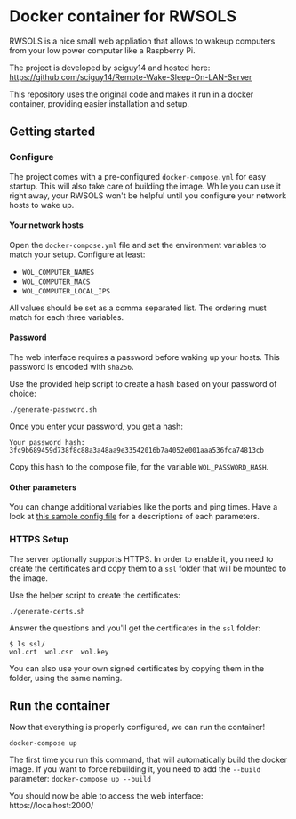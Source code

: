 # Docker container for RWSOLS

RWSOLS is a nice small web appliation that allows to wakeup computers from your low power computer like a Raspberry Pi.

The project is developed by sciguy14 and hosted here: https://github.com/sciguy14/Remote-Wake-Sleep-On-LAN-Server

This repository uses the original code and makes it run in a docker container, providing easier installation and setup.

## Getting started

### Configure

The project comes with a pre-configured `docker-compose.yml` for easy startup. This will also take care of building the image.
While you can use it right away, your RWSOLS won't be helpful until you configure your network hosts to wake up.

#### Your network hosts

Open the `docker-compose.yml` file and set the environment variables to match your setup. Configure at least:

* `WOL_COMPUTER_NAMES`
* `WOL_COMPUTER_MACS`
* `WOL_COMPUTER_LOCAL_IPS`

All values should be set as a comma separated list. The ordering must match for each three variables.

#### Password

The web interface requires a password before waking up your hosts. This password is encoded with `sha256`.

Use the provided help script to create a hash based on your password of choice:

```
./generate-password.sh
```

Once you enter your password, you get a hash:

```
Your password hash: 3fc9b689459d738f8c88a3a48aa9e33542016b7a4052e001aaa536fca74813cb
```

Copy this hash to the compose file, for the variable `WOL_PASSWORD_HASH`.

#### Other parameters

You can change additional variables like the ports and ping times. Have a look at [this sample config file](https://github.com/sciguy14/Remote-Wake-Sleep-On-LAN-Server/blob/master/config_sample.php) for a descriptions of each parameters.

### HTTPS Setup

The server optionally supports HTTPS. In order to enable it, you need to create the certificates and copy them to a `ssl` folder that will be mounted to the image.

Use the helper script to create the certificates:

```
./generate-certs.sh
```

Answer the questions and you'll get the certificates in the `ssl` folder:

```
$ ls ssl/
wol.crt  wol.csr  wol.key
```

You can also use your own signed certificates by copying them in the folder, using the same naming.

## Run the container

Now that everything is properly configured, we can run the container!

```
docker-compose up
```

The first time you run this command, that will automatically build the docker image. If you want to force rebuilding it, you need to add the `--build` parameter: `docker-compose up --build`

You should now be able to access the web interface: https://localhost:2000/

